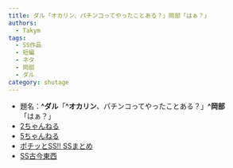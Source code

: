 ```yaml
---
title: ダル「オカリン、パチンコってやったことある？」岡部「はぁ？」
authors:
  - Takym
tags:
  - SS作品
  - 短編
  - ネタ
  - 岡部
  - ダル
category: shutage
---
```

- 題名：**^ダル**「**^オカリン**、パチンコってやったことある？」**^岡部**「はぁ？」
- [2ちゃんねる](https://viper.2ch.sc/test/read.cgi/news4vip/1404749673/)
- [5ちゃんねる](https://viper.5ch.net/test/read.cgi/news4vip/1404749673/)
- [ポチッとSS!! SSまとめ](http://potittoss.blog.jp/archives/1071197782.html)
- [SS古今東西](http://blog.livedoor.jp/kokon55/archives/1078524785.html)

